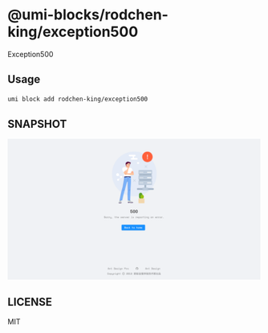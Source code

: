 # @umi-blocks/rodchen-king/exception500

Exception500

## Usage

```sh
umi block add rodchen-king/exception500
```

## SNAPSHOT

![SNAPSHOT](./snapshot.png)

## LICENSE

MIT

